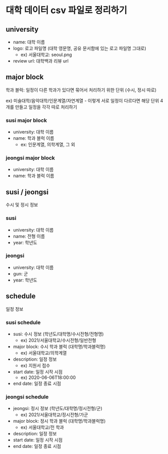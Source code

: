 # 대학 데이터 csv 파일로 정리하기

## university
- name: 대학 이름
- logo: 로고 파일명 (대학 영문명, 공유 문서함에 있는 로고 파일명 그대로)
  - ex) 서울대학교: seoul.png
- review url: 대학백과 리뷰 url

## major block
학과 블럭: 일정이 다른 학과가 있다면 묶어서 처리하기 위한 단위 (수시, 정시 따로)

ex) 미술대학/음악대학/인문계열/자연계열 - 이렇게 서로 일정이 다르다면 해당 단위 4개를 만들고 일정을 각각 따로 처리하기

### susi major block
- university: 대학 이름
- name: 학과 블럭 이름
  - ex: 인문계열, 의학계열, 그 외

### jeongsi major block
- university: 대학 이름
- name: 학과 블럭 이름

## susi / jeongsi
수시 및 정시 정보

### susi
- university: 대학 이름
- name: 전형 이름
- year: 학년도

### jeongsi
- university: 대학 이름
- gun: 군
- year: 학년도

## schedule
일정 정보

### susi schedule
- susi: 수시 정보 (학년도/대학명/수시전형/전형명)
  - ex) 2021/서울대학교/수시전형/일반전형
- major block: 수시 학과 블럭 (대학명/학과블럭명)
  - ex) 서울대학교/의학계열
- description: 일정 정보
  - ex) 지원서 접수
- start date: 일정 시작 시점
  - ex) 2020-06-06T18:00:00
- end date: 일정 종료 시점

### jeongsi schedule
- jeongsi: 정시 정보 (학년도/대학명/정시전형/군)
  - ex) 2021/서울대학교/정시전형/가군
- major block: 정시 학과 블럭 (대학명/학과블럭명)
  - ex) 서울대학교/전 학과
- description: 일정 정보
- start date: 일정 시작 시점
- end date: 일정 종료 시점

